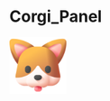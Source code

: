 # Corgi_Panel
<img src="public/favicons/fav_logo.svg" alt="Demo Corgi Panel" width="20%" height="auto">
